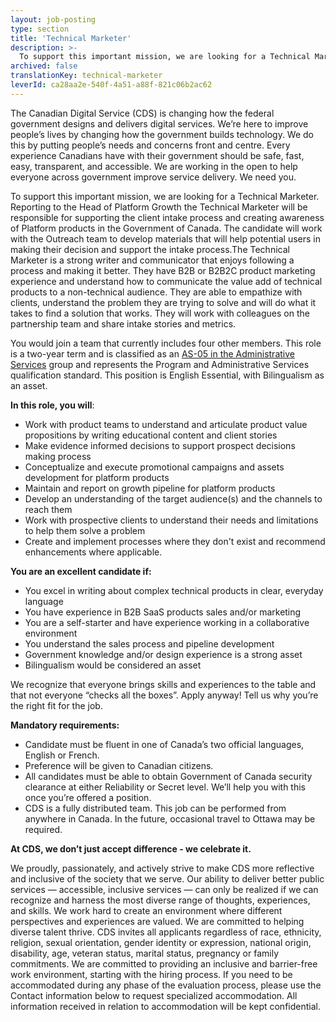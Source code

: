 ```yaml
---
layout: job-posting
type: section
title: 'Technical Marketer'
description: >-
  To support this important mission, we are looking for a Technical Marketer. Reporting to the Head of Platform Growth the Technical Marketer will be responsible for supporting the client intake process and creating awareness of Platform products in the Government of Canada. The candidate will work with the Outreach team to develop materials that will help potential users in making their decision and support the intake process.
archived: false
translationKey: technical-marketer
leverId: ca28aa2e-540f-4a51-a88f-821c06b2ac62
---
```


The Canadian Digital Service (CDS) is changing how the federal government designs and delivers digital services. We’re here to improve people’s lives by changing how the government builds technology. We do this by putting people’s needs and concerns front and centre. Every experience Canadians have with their government should be safe, fast, easy, transparent, and accessible. We are working in the open to help everyone across government improve service delivery. We need you.

To support this important mission, we are looking for a Technical Marketer. Reporting to the Head of Platform Growth the Technical Marketer will be responsible for supporting the client intake process and creating awareness of Platform products in the Government of Canada. The candidate will work with the Outreach team to develop materials that will help potential users in making their decision and support the intake process.The Technical Marketer is a strong writer and communicator that enjoys following a process and making it better. They have B2B or B2B2C product marketing experience and understand how to communicate the value add of technical products to a non-technical audience. They are able to empathize with clients, understand the problem they are trying to solve and will do what it takes to find a solution that works. They will work with colleagues on the partnership team and share intake stories and metrics. 

You would join a team that currently includes four other members. This role is a two-year term and is classified as an [AS-05 in the Administrative Services](https://www.tbs-sct.gc.ca/agreements-conventions/view-visualiser-eng.aspx?id=15#tocxx327742) group and represents the Program and Administrative Services qualification standard. This position is English Essential, with Bilingualism as an asset. 


**In this role, you will**:
- Work with product teams to understand and articulate product value propositions by writing educational content and client stories 
- Make evidence informed decisions to support prospect decisions making process
- Conceptualize and execute promotional campaigns and assets development for platform products
- Maintain and report on growth pipeline for platform products
- Develop an understanding of the target audience(s) and the channels to reach them
- Work with prospective clients to understand their needs and limitations to help them solve a problem 
- Create and implement processes where they don't exist and recommend enhancements where applicable. 

**You are an excellent candidate if:**
- You excel in writing about complex technical products in clear, everyday language 
- You have experience in B2B SaaS products sales and/or marketing
- You are a self-starter and have experience working in a collaborative environment
- You understand the sales process and pipeline development
- Government knowledge and/or design experience is a strong asset
- Bilingualism would be considered an asset



We recognize that everyone brings skills and experiences to the table and that not everyone “checks all the boxes”. Apply anyway! Tell us why you’re the right fit for the job.

**Mandatory requirements:**
- Candidate must be fluent in one of Canada’s two official languages, English or French.
- Preference will be given to Canadian citizens.
- All candidates must be able to obtain Government of Canada security clearance at either Reliability or Secret level. We’ll help you with this once you’re offered a position.
- CDS is a fully distributed team. This job can be performed from anywhere in Canada. In the future, occasional travel to Ottawa may be required.


**At CDS, we don’t just accept difference - we celebrate it.**

We proudly, passionately, and actively strive to make CDS more reflective and inclusive of the society that we serve. Our ability to deliver better public services — accessible, inclusive services — can only be realized if we can recognize and harness the most diverse range of thoughts, experiences, and skills. We work hard to create an environment where different perspectives and experiences are valued. We are committed to helping diverse talent thrive. CDS invites all applicants regardless of race, ethnicity, religion, sexual orientation, gender identity or expression, national origin, disability, age, veteran status, marital status, pregnancy or family commitments. We are committed to providing an inclusive and barrier-free work environment, starting with the hiring process. If you need to be accommodated during any phase of the evaluation process, please use the Contact information below to request specialized accommodation. All information received in relation to accommodation will be kept confidential.


